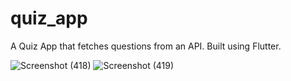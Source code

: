 # quiz_app

A Quiz App that fetches questions from an API.
Built using Flutter.

![Screenshot (418)](https://user-images.githubusercontent.com/74674617/196117119-013daea0-3455-40a8-aeb9-b17b76d34542.png)
![Screenshot (419)](https://user-images.githubusercontent.com/74674617/196117143-b3940040-86b2-4673-af7f-ad833c917448.png)
